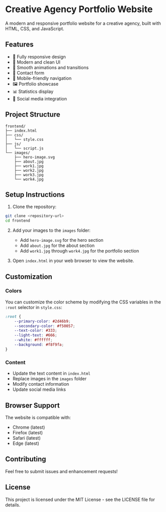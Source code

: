 # Creative Agency Portfolio Website

A modern and responsive portfolio website for a creative agency, built with HTML, CSS, and JavaScript.

## Features

- 📱 Fully responsive design
- 🎨 Modern and clean UI
- 🌟 Smooth animations and transitions
- 📝 Contact form
- 🍔 Mobile-friendly navigation
- 🖼️ Portfolio showcase
- 📊 Statistics display
- 🔗 Social media integration

## Project Structure

```
frontend/
├── index.html
├── css/
│   └── style.css
├── js/
│   └── script.js
└── images/
    ├── hero-image.svg
    ├── about.jpg
    ├── work1.jpg
    ├── work2.jpg
    ├── work3.jpg
    └── work4.jpg
```

## Setup Instructions

1. Clone the repository:
```bash
git clone <repository-url>
cd frontend
```

2. Add your images to the `images` folder:
   - Add `hero-image.svg` for the hero section
   - Add `about.jpg` for the about section
   - Add `work1.jpg` through `work4.jpg` for the portfolio section

3. Open `index.html` in your web browser to view the website.

## Customization

### Colors
You can customize the color scheme by modifying the CSS variables in the `:root` selector in `style.css`:

```css
:root {
    --primary-color: #2d46b9;
    --secondary-color: #f50057;
    --text-color: #333;
    --light-text: #666;
    --white: #ffffff;
    --background: #f8f9fa;
}
```

### Content
- Update the text content in `index.html`
- Replace images in the `images` folder
- Modify contact information
- Update social media links

## Browser Support

The website is compatible with:
- Chrome (latest)
- Firefox (latest)
- Safari (latest)
- Edge (latest)

## Contributing

Feel free to submit issues and enhancement requests!

## License

This project is licensed under the MIT License - see the LICENSE file for details. 